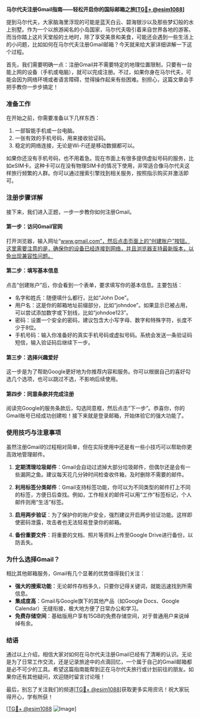 **马尔代夫注册Gmail指南——轻松开启你的国际邮箱之旅[[TG💪+ @esim1088](https://t.me/s/esim1088)]**

提到马尔代夫，大家脑海里浮现的可能是蓝天白云、碧海银沙以及那些梦幻般的水上别墅。作为一个以旅游闻名的小岛国家，马尔代夫吸引着来自世界各地的游客。而当你踏上这片天堂般的土地时，除了享受美景和美食，可能还会遇到一些生活上的小问题，比如如何在马尔代夫注册Gmail邮箱？今天就来给大家详细讲解一下这个过程。

首先，我们需要明确一点：注册Gmail并不需要特定的地理位置限制，只要有一台能上网的设备（手机或电脑），就可以完成注册。不过，如果你身在马尔代夫，可能会因为网络环境或者语言障碍，觉得操作起来有些困难。别担心，这篇文章会手把手教你一步步搞定！

### **准备工作**
在开始之前，你需要准备以下几样东西：
1. 一部智能手机或一台电脑。
2. 一张有效的手机号码，用来接收验证码。
3. 稳定的网络连接，无论是Wi-Fi还是移动数据都可以。

如果你还没有手机号码，也不用着急。现在市面上有很多提供虚拟号码的服务，比如eSIM卡。这种卡可以在没有物理SIM卡的情况下使用，非常适合像马尔代夫这样旅行频繁的人群。你可以通过搜索引擎找到相关服务，按照指示购买并激活即可。

### **注册步骤详解**
接下来，我们进入正题，一步一步教你如何注册Gmail。

#### **第一步：访问Gmail官网**
打开浏览器，输入网址“www.gmail.com”，然后点击页面上的“创建账户”按钮。这里需要注意的是，确保你的设备已经连接到网络，并且浏览器支持最新版本，以免出现兼容性问题。

#### **第二步：填写基本信息**
点击“创建账户”后，你会看到一个表单，要求填写你的基本信息。主要包括：
- 名字和姓氏：随便填什么都行，比如“John Doe”。
- 用户名：这是你的邮箱地址前缀部分，比如“johndoe”。如果显示已被占用，可以尝试添加数字或下划线，比如“johndoe123”。
- 密码：设置一个安全的密码，建议包含大小写字母、数字和特殊字符，长度不少于8位。
- 手机号码：输入你准备好的真实手机号码或虚拟号码。系统会发送一条验证码短信，输入验证码后继续下一步。

#### **第三步：选择兴趣爱好**
这一步是为了帮助Google更好地为你推荐内容和服务。你可以根据自己的喜好勾选几个选项，也可以跳过不选，不影响后续使用。

#### **第四步：同意条款并完成注册**
阅读完Google的服务条款后，勾选同意框，然后点击“下一步”。恭喜你，你的Gmail账号已经成功创建啦！接下来就是登录邮箱，开始体验它的强大功能了。

### **使用技巧与注意事项**
虽然注册Gmail的过程相对简单，但在实际使用中还是有一些小技巧可以帮助你更高效地管理邮件。

1. **定期清理垃圾邮件**：Gmail会自动过滤掉大部分垃圾邮件，但偶尔还是会有一些漏网之鱼。建议每天花几分钟时间检查收件箱，及时删除不需要的邮件。
   
2. **利用标签分类邮件**：Gmail支持标签功能，你可以为不同类型的邮件打上不同的标签，方便日后查找。例如，工作相关的邮件可以用“工作”标签标记，个人邮件则用“生活”标签。

3. **启用两步验证**：为了保护你的账户安全，强烈建议开启两步验证功能。这样即使密码泄露，攻击者也无法轻易登录你的邮箱。

4. **备份重要文件**：将重要的文档、照片等资料上传至Google Drive进行备份，以防丢失。

### **为什么选择Gmail？**
相比其他邮箱服务，Gmail有几个显著的优势值得我们关注：
- **强大的搜索功能**：无论邮件存档多久，只要你记得关键词，就能迅速找到所需信息。
- **集成度高**：Gmail与Google旗下的其他产品（如Google Docs、Google Calendar）无缝衔接，极大地方便了日常办公和学习。
- **免费存储空间**：基础版用户享有15GB的免费存储空间，对于普通用户来说绰绰有余。

### **结语**
通过以上介绍，相信大家对如何在马尔代夫注册Gmail已经有了清晰的认识。无论是为了日常工作交流，还是记录旅途中的点滴回忆，一个属于自己的Gmail邮箱都是必不可少的工具。希望这篇指南能帮到正在马尔代夫旅行或计划前往的朋友。如果你还有其他疑问，欢迎随时留言讨论哦！

最后，别忘了关注我们的频道[[TG💪+ @esim1088](https://t.me/s/esim1088)]获取更多实用资讯！祝大家玩得开心，学有所获！

[[TG💪+ @esim1088](https://t.me/s/esim1088) ![Image](https://i.postimg.cc/4NQfJmqS/Snipaste-2025-05-13-00-14-12.png)]